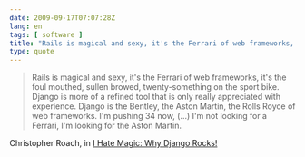 ```yaml
---
date: 2009-09-17T07:07:28Z
lang: en
tags: [ software ]
title: "Rails is magical and sexy, it's the Ferrari of web frameworks, it's"
type: quote
---
```


> Rails is magical and sexy, it's the Ferrari of web frameworks, it's
> the foul mouthed, sullen browed, twenty-something on the sport bike.
> Django is more of a refined tool that is only really appreciated with
> experience. Django is the Bentley, the Aston Martin, the Rolls Royce
> of web frameworks. I'm pushing 34 now, (...) I'm not looking for a
> Ferrari, I'm looking for the Aston Martin.

Christopher Roach, in [I Hate Magic: Why Django
Rocks!](http://christopherroach.com/blog/i-hate-magic-why-django-rocks/)

